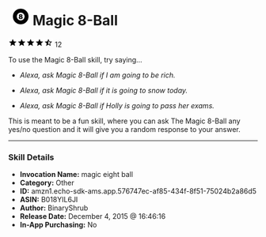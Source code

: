 # &nbsp;<img src="skill_icon" alt="Magic 8-Ball icon" width="36"> Magic 8-Ball
![4.7 stars](../../images/ic_star_black_18dp_1x.png)![4.7 stars](../../images/ic_star_black_18dp_1x.png)![4.7 stars](../../images/ic_star_black_18dp_1x.png)![4.7 stars](../../images/ic_star_black_18dp_1x.png)![4.7 stars](../../images/ic_star_half_black_18dp_1x.png) 12

To use the Magic 8-Ball skill, try saying...

* *Alexa, ask Magic 8-Ball if I am going to be rich.*

* *Alexa, ask Magic 8-Ball if it is going to snow today.*

* *Alexa, ask Magic 8-Ball if Holly is going to pass her exams.*

This is meant to be a fun skill, where you can ask The Magic 8-Ball any yes/no question and it will give you a random response to your answer.

***

### Skill Details

* **Invocation Name:** magic eight ball
* **Category:** Other
* **ID:** amzn1.echo-sdk-ams.app.576747ec-af85-434f-8f51-75024b2a86d5
* **ASIN:** B018YIL6JI
* **Author:** BinaryShrub
* **Release Date:** December 4, 2015 @ 16:46:16
* **In-App Purchasing:** No
